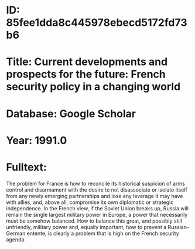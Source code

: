 # ID: 85fee1dda8c445978ebecd5172fd73b6
# Title: Current developments and prospects for the future: French security policy in a changing world
# Database: Google Scholar
# Year: 1991.0
# Fulltext:
The problem for France is how to reconcile its historical suspicion of arms control and disarmament with the desire to not disassociate or isolate itself from any newly emerging partnerships and lose any leverage it may have with allies, and, above all, compromise its own diplomatic or strategic independence.
In the French view, if the Soviet Union breaks up, Russia will remain the single largest military power in Europe, a power that necessarily must be somehow balanced.
How to balance this great, and possibly still unfriendly, military power and, equally important, how to prevent a Russian-German entente, is clearly a problem that is high on the French security agenda.